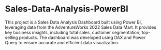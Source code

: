 # Sales-Data-Analysis-PowerBI
This project is a Sales Data Analysis Dashboard built using Power BI, leveraging data from the AdventureWorks 2022 Sales Data Mart. It provides key business insights, including total sales, customer segmentation, top-selling products. The dashboard was developed using DAX and Power Query to ensure accurate and efficient data visualization.

